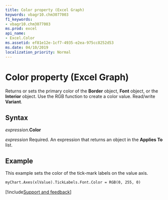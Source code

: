 ```yaml
---
title: Color property (Excel Graph)
keywords: vbagr10.chm3077003
f1_keywords:
- vbagr10.chm3077003
ms.prod: excel
api_name:
- Excel.Color
ms.assetid: ef81e12e-1cf7-4935-e2ea-975cc8252d53
ms.date: 04/10/2019
localization_priority: Normal
---
```



# Color property (Excel Graph)

Returns or sets the primary color of the **Border** object, **Font** object, or the **Interior** object. Use the RGB function to create a color value. Read/write **Variant**.

## Syntax

_expression_.**Color**

_expression_ Required. An expression that returns an object in the **Applies To** list.


## Example

This example sets the color of the tick-mark labels on the value axis.

```vb
myChart.Axes(xlValue).TickLabels.Font.Color = RGB(0, 255, 0)
```

[!include[Support and feedback](~/includes/feedback-boilerplate.md)]